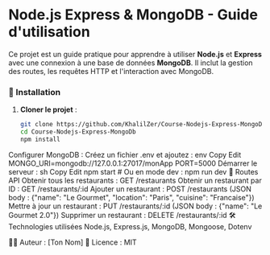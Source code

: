 # Node.js Express & MongoDB - Guide d'utilisation

Ce projet est un guide pratique pour apprendre à utiliser **Node.js** et **Express** avec une connexion à une base de données **MongoDB**. Il inclut la gestion des routes, les requêtes HTTP et l'interaction avec MongoDB.  

### 🚀 Installation  
1. **Cloner le projet** :  
   ```sh
   git clone https://github.com/KhalilZer/Course-Nodejs-Express-MongoDb.git
   cd Course-Nodejs-Express-MongoDb
   npm install
Configurer MongoDB :
Créez un fichier .env et ajoutez :
env
Copy
Edit
MONGO_URI=mongodb://127.0.0.1:27017/monApp
PORT=5000
Démarrer le serveur :
sh
Copy
Edit
npm start  # Ou en mode dev : npm run dev
📌 Routes API
Obtenir tous les restaurants : GET /restaurants
Obtenir un restaurant par ID : GET /restaurants/:id
Ajouter un restaurant : POST /restaurants (JSON body : {"name": "Le Gourmet", "location": "Paris", "cuisine": "Francaise"})
Mettre à jour un restaurant : PUT /restaurants/:id (JSON body : {"name": "Le Gourmet 2.0"})
Supprimer un restaurant : DELETE /restaurants/:id
🛠 Technologies utilisées
Node.js, Express.js, MongoDB, Mongoose, Dotenv

👨‍💻 Auteur : [Ton Nom]
📜 Licence : MIT
